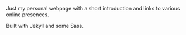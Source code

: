 Just my personal webpage with a short introduction and links to various online presences.

Built with Jekyll and some Sass.
